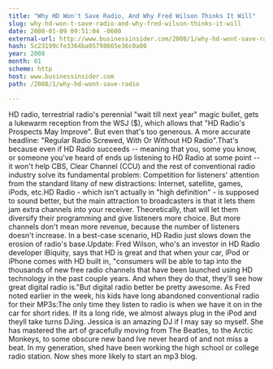 ```yaml
---
title: "Why HD Won't Save Radio, And Why Fred Wilson Thinks It Will"
slug: why-hd-won-t-save-radio-and-why-fred-wilson-thinks-it-will
date: 2008-01-09 09:51:04 -0600
external-url: http://www.businessinsider.com/2008/1/why-hd-wont-save-radio
hash: 5c23199cfe3364ba05798665e36c0a00
year: 2008
month: 01
scheme: http
host: www.businessinsider.com
path: /2008/1/why-hd-wont-save-radio

---
```


HD radio, terrestrial radio's perennial "wait till next year" magic bullet, gets a lukewarm reception from the WSJ ($), which allows that "HD Radio's Prospects May Improve". But even that's too generous. A more accurate headline: "Regular Radio Screwed, With Or Without HD Radio".That's because even if HD Radio succeeds -- meaning that you, some you know, or someone you've heard of ends up listening to HD Radio at some point -- it won't help CBS, Clear Channel (CCU) and the rest of conventional radio industry solve its fundamental problem: Competition for listeners' attention from the standard litany of new distractions: Internet, satellite, games, iPods, etc.HD Radio - which isn't actually in "high definition" - is supposed to sound better, but the main attraction to broadcasters is that it lets them jam extra channels into your receiver. Theoretically, that will let them diversify their programming and give listeners more choice. But more channels don't mean more revenue, because the number of listeners doesn't increase. In a best-case scenario, HD Radio just slows down the erosion of radio's base.Update: Fred Wilson, who's an investor in HD Radio developer iBiquity, says that HD is great and that when your car, iPod or iPhone comes with HD built in, "consumers will be able to tap into the thousands of new free radio channels that have been launched using HD technology in the past couple years. And when they do that, they'll see how great digital radio is."But digital radio better be pretty awesome. As Fred noted earlier in the week, his kids have long abandoned conventional radio for their MP3s:The only time they listen to radio is when we have it on in the car for short rides. If its a long ride, we almost always plug in the iPod and theyll take turns DJing. Jessica is an amazing DJ if I may say so myself. She has mastered the art of gracefully moving from The Beatles, to the Arctic Monkeys, to some obscure new band Ive never heard of and not miss a beat. In my generation, shed have been working the high school or college radio station. Now shes more likely to start an mp3 blog.
